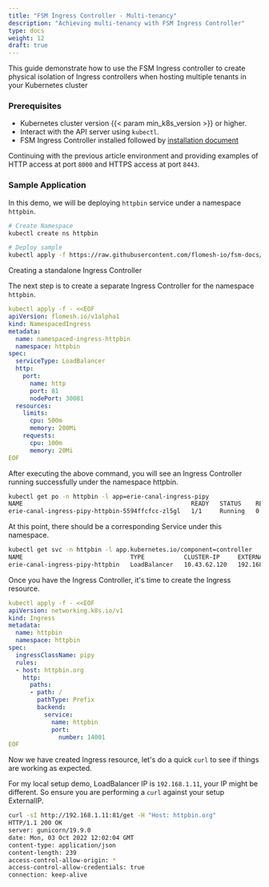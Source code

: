 ```yaml
---
title: "FSM Ingress Controller - Multi-tenancy"
description: "Achieving multi-tenancy with FSM Ingress Controller"
type: docs
weight: 12
draft: true
---
```


This guide demonstrate how to use the FSM Ingress controller to create physical isolation of Ingress controllers when hosting multiple tenants in your Kubernetes cluster

### Prerequisites

- Kubernetes cluster version {{< param min_k8s_version >}} or higher.
- Interact with the API server using `kubectl`.
- FSM Ingress Controller installed followed by [installation document](/guides/traffic_management/ingress/fsm_ingress/installation/#installation)

Continuing with the previous article environment and providing examples of HTTP access at port `8000` and HTTPS access at port `8443`.

### Sample Application

In this demo, we will be deploying `httpbin` service under a namespace `httpbin`.

```sh
# Create Namespace
kubectl create ns httpbin

# Deploy sample
kubectl apply -f https://raw.githubusercontent.com/flomesh-io/fsm-docs/{{< param fsm_branch >}}/manifests/samples/httpbin/httpbin.yaml -n httpbin
```

Creating a standalone Ingress Controller

The next step is to create a separate Ingress Controller for the namespace `httpbin`.

```yaml
kubectl apply -f - <<EOF
apiVersion: flomesh.io/v1alpha1
kind: NamespacedIngress
metadata:
  name: namespaced-ingress-httpbin
  namespace: httpbin
spec:
  serviceType: LoadBalancer
  http:
    port:
      name: http
      port: 81
      nodePort: 30081
  resources:
    limits:
      cpu: 500m
      memory: 200Mi
    requests:
      cpu: 100m
      memory: 20Mi
EOF
```

After executing the above command, you will see an Ingress Controller running successfully under the namespace httpbin.

```sh
kubectl get po -n httpbin -l app=erie-canal-ingress-pipy
NAME                                               READY   STATUS    RESTARTS   AGE
erie-canal-ingress-pipy-httpbin-5594ffcfcc-zl5gl   1/1     Running   0          58s
```

At this point, there should be a corresponding Service under this namespace.

```sh
kubectl get svc -n httpbin -l app.kubernetes.io/component=controller
NAME                              TYPE           CLUSTER-IP     EXTERNAL-IP    PORT(S)        AGE
erie-canal-ingress-pipy-httpbin   LoadBalancer   10.43.62.120   192.168.1.11   81:30081/TCP   2m49s
```

Once you have the Ingress Controller, it's time to create the Ingress resource.

```yaml
kubectl apply -f - <<EOF
apiVersion: networking.k8s.io/v1
kind: Ingress
metadata:
  name: httpbin
  namespace: httpbin
spec:
  ingressClassName: pipy
  rules:
  - host: httpbin.org
    http:
      paths:
      - path: /
        pathType: Prefix
        backend:
          service:
            name: httpbin
            port:
              number: 14001
EOF
```

Now we have created Ingress resource, let's do a quick `curl` to see if things are working as expected.


For my local setup demo, LoadBalancer IP is `192.168.1.11`, your IP might be different. So ensure you are performing a `curl` against your setup ExternalIP.


```sh
curl -sI http://192.168.1.11:81/get -H "Host: httpbin.org"
HTTP/1.1 200 OK
server: gunicorn/19.9.0
date: Mon, 03 Oct 2022 12:02:04 GMT
content-type: application/json
content-length: 239
access-control-allow-origin: *
access-control-allow-credentials: true
connection: keep-alive
```